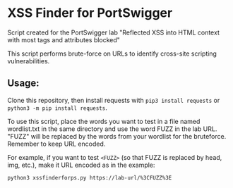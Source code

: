 # XSS Finder for PortSwigger

Script created for the PortSwigger lab "Reflected XSS into HTML context with most tags and attributes blocked"

This script performs brute-force on URLs to identify cross-site scripting vulnerabilities.

## Usage:
Clone this repository, then install requests with `pip3 install requests` or `python3 -m pip install requests`.

To use this script, place the words you want to test in a file named wordlist.txt in the same directory and use the word FUZZ in the lab URL. "FUZZ" will be replaced by the words from your wordlist for the bruteforce. Remember to keep URL encoded.

For example, if you want to test `<FUZZ>` (so that FUZZ is replaced by head, img, etc.), make it URL encoded as in the example:

```
python3 xssfinderforps.py https://lab-url/%3CFUZZ%3E
```